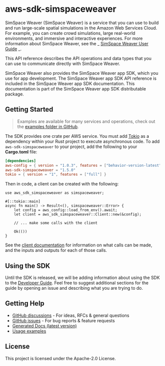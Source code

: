 # aws-sdk-simspaceweaver

SimSpace Weaver (SimSpace Weaver) is a service that you can use to build and run large-scale spatial simulations in the Amazon Web Services Cloud. For example, you can create crowd simulations, large real-world environments, and immersive and interactive experiences. For more information about SimSpace Weaver, see the _ [SimSpace Weaver User Guide](https://docs.aws.amazon.com/simspaceweaver/latest/userguide/) _.

This API reference describes the API operations and data types that you can use to communicate directly with SimSpace Weaver.

SimSpace Weaver also provides the SimSpace Weaver app SDK, which you use for app development. The SimSpace Weaver app SDK API reference is included in the SimSpace Weaver app SDK documentation. This documentation is part of the SimSpace Weaver app SDK distributable package.

## Getting Started

> Examples are available for many services and operations, check out the
> [examples folder in GitHub](https://github.com/awslabs/aws-sdk-rust/tree/main/examples).

The SDK provides one crate per AWS service. You must add [Tokio](https://crates.io/crates/tokio)
as a dependency within your Rust project to execute asynchronous code. To add `aws-sdk-simspaceweaver` to
your project, add the following to your **Cargo.toml** file:

```toml
[dependencies]
aws-config = { version = "1.0.3", features = ["behavior-version-latest"] }
aws-sdk-simspaceweaver = "1.5.0"
tokio = { version = "1", features = ["full"] }
```

Then in code, a client can be created with the following:

```rust,no_run
use aws_sdk_simspaceweaver as simspaceweaver;

#[::tokio::main]
async fn main() -> Result<(), simspaceweaver::Error> {
    let config = aws_config::load_from_env().await;
    let client = aws_sdk_simspaceweaver::Client::new(&config);

    // ... make some calls with the client

    Ok(())
}
```

See the [client documentation](https://docs.rs/aws-sdk-simspaceweaver/latest/aws_sdk_simspaceweaver/client/struct.Client.html)
for information on what calls can be made, and the inputs and outputs for each of those calls.

## Using the SDK

Until the SDK is released, we will be adding information about using the SDK to the
[Developer Guide](https://docs.aws.amazon.com/sdk-for-rust/latest/dg/welcome.html). Feel free to suggest
additional sections for the guide by opening an issue and describing what you are trying to do.

## Getting Help

* [GitHub discussions](https://github.com/awslabs/aws-sdk-rust/discussions) - For ideas, RFCs & general questions
* [GitHub issues](https://github.com/awslabs/aws-sdk-rust/issues/new/choose) - For bug reports & feature requests
* [Generated Docs (latest version)](https://awslabs.github.io/aws-sdk-rust/)
* [Usage examples](https://github.com/awslabs/aws-sdk-rust/tree/main/examples)

## License

This project is licensed under the Apache-2.0 License.

